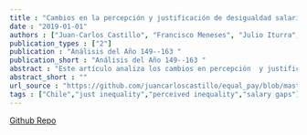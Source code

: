 ```yaml
---
title : "Cambios en la percepción y justificación de desigualdad salarial en Chile"
date : "2019-01-01"
authors : ["Juan-Carlos Castillo", "Francisco Meneses", "Julio Iturra", "Luis Maldonado"]
publication_types : ["2"]
publication : "Análisis del Año 149--163 "
publication_short : "Análisis del Año 149--163 "
abstract : "Este artículo analiza los cambios en percepción  y justificación de la desigualdad económica en Chile entre 1999 y 2019 utilizando datos de la encuesta International Social Survey Programme.  También se analizan estos cambios en relación al nivel educacional y el estatus social subjetivo."
abstract_short : ""
url_source : "https://github.com/juancarloscastillo/equal_pay/blob/master/castillo-et-al2019-analisis-del-anho.pdf"
tags : ["Chile","just inequality","perceived inequality","salary gaps"]
---
```

[Github Repo](https://github.com/justicia-distributiva/chile-ISSP-gaps-1999-2019)
